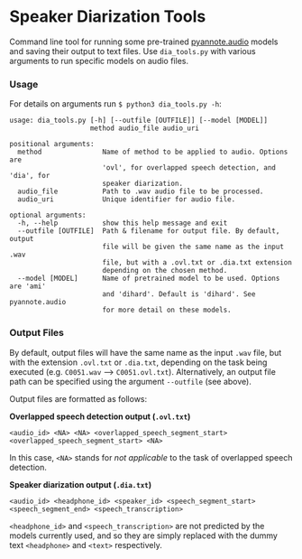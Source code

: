 # Speaker Diarization Tools
Command line tool for running some pre-trained [pyannote.audio](https://github.com/pyannote/pyannote-audio) models and saving their output to text files. Use `dia_tools.py` with various arguments to run specific models on audio files.

### Usage
For details on arguments run `$ python3 dia_tools.py -h`:

```
usage: dia_tools.py [-h] [--outfile [OUTFILE]] [--model [MODEL]]
                    method audio_file audio_uri

positional arguments:
  method               Name of method to be applied to audio. Options are
                       'ovl', for overlapped speech detection, and 'dia', for
                       speaker diarization.
  audio_file           Path to .wav audio file to be processed.
  audio_uri            Unique identifier for audio file.

optional arguments:
  -h, --help           show this help message and exit
  --outfile [OUTFILE]  Path & filename for output file. By default, output
                       file will be given the same name as the input .wav
                       file, but with a .ovl.txt or .dia.txt extension
                       depending on the chosen method.
  --model [MODEL]      Name of pretrained model to be used. Options are 'ami'
                       and 'dihard'. Default is 'dihard'. See pyannote.audio
                       for more detail on these models.
```

### Output Files
By default, output files will have the same name as the input `.wav` file, but with the extension `.ovl.txt` or `.dia.txt`, depending on the task being executed (e.g. `C0051.wav` --> `C0051.ovl.txt`). Alternatively, an output file path can be specified using the argument `--outfile` (see above).


Output files are formatted as follows:

**Overlapped speech detection output (`.ovl.txt`)**
```
<audio_id> <NA> <NA> <overlapped_speech_segment_start> <overlapped_speech_segment_start> <NA>
```
In this case, `<NA>` stands for _not applicable_ to the task of overlapped speech detection.

**Speaker diarization output (`.dia.txt`)**
```
<audio_id> <headphone_id> <speaker_id> <speech_segment_start> <speech_segment_end> <speech_transcription>
```
`<headphone_id>` and `<speech_transcription>` are not predicted by the models currently used, and so they are simply replaced with the dummy text `<headphone>` and `<text>` respectively.
